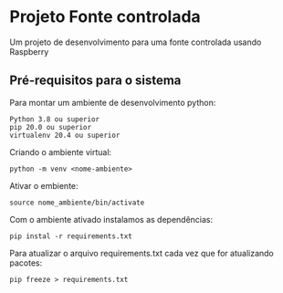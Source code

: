 # Projeto Fonte controlada

Um  projeto de desenvolvimento para uma fonte controlada usando Raspberry

## Pré-requisitos para o sistema

Para montar um ambiente de desenvolvimento python:

```text
Python 3.8 ou superior
pip 20.0 ou superior
virtualenv 20.4 ou superior
```

Criando o ambiente virtual:

```text
python -m venv <nome-ambiente>
```

Ativar o embiente:

```text
source nome_ambiente/bin/activate
```

Com o ambiente ativado instalamos as dependências:

```text
pip instal -r requirements.txt
```

Para atualizar o arquivo requirements.txt cada vez que for atualizando pacotes:

```text
pip freeze > requirements.txt
```
